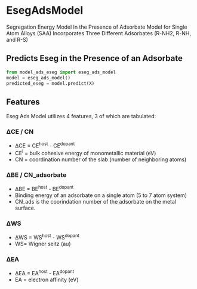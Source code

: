 # EsegAdsModel
Segregation Energy Model In the Presence of Adsorbate Model for Single Atom Alloys (SAA)
Incorporates Three Different Adsorbates (R-NH2, R-NH, and R-S) 


## Predicts Eseg in the Presence of an Adsorbate

```python
from model_ads_eseg import eseg_ads_model
model = eseg_ads_model()
predicted_eseg = model.predict(X)
```

## Features

Eseg Ads Model utilizes 4 features, 3 of which are tabulated:

### ΔCE / CN
- ΔCE = CE<sup>host</sup> - CE<sup>dopant</sup>
- CE<sup>i</sup> = bulk cohesive energy of monometallic material (eV)
- CN = coordination number of the slab (number of neighboring atoms)

### ΔBE / CN_adsorbate
- ΔBE = BE<sup>host</sup> - BE<sup>dopant</sup>
- Binding energy of an adsorbate on a single atom (5 to 7 atom system)
- CN_ads is the coorindation number of the adsorbate on the metal surface. 

### ΔWS
- ΔWS = WS<sup>host</sup> - WS<sup>dopant</sup>
- WS= Wigner seitz (au)

### ΔEA
- ΔEA = EA<sup>host</sup> - EA<sup>dopant</sup>
- EA = electron affinity (eV)





